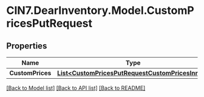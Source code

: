 # CIN7.DearInventory.Model.CustomPricesPutRequest

## Properties

| Name             | Type                                                                                                  | Description | Notes      |
| ---------------- | ----------------------------------------------------------------------------------------------------- | ----------- | ---------- |
| **CustomPrices** | [**List&lt;CustomPricesPutRequestCustomPricesInner&gt;**](CustomPricesPutRequestCustomPricesInner.md) |             | [optional] |

[[Back to Model list]](../README.md#documentation-for-models) [[Back to API list]](../README.md#documentation-for-api-endpoints) [[Back to README]](../README.md)
